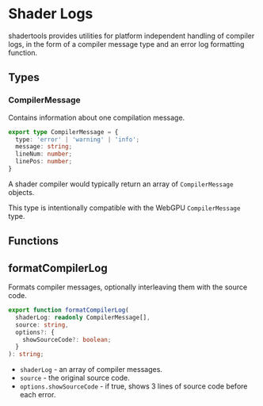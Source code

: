 # Shader Logs

shadertools provides utilities for platform independent handling of compiler logs,
in the form of a compiler message type and an error log formatting function. 

## Types

### CompilerMessage

Contains information about one compilation message.

```typescript
export type CompilerMessage = {
  type: 'error' | 'warning' | 'info';
  message: string;
  lineNum: number;
  linePos: number;
}
```

A shader compiler would typically return an array of `CompilerMessage` objects.

This type is intentionally compatible with the WebGPU `CompilerMessage` type.

## Functions

## formatCompilerLog

Formats compiler messages, optionally interleaving them with the source code.

```typescript
export function formatCompilerLog(
  shaderLog: readonly CompilerMessage[],
  source: string,
  options?: {
    showSourceCode?: boolean;
  }
): string;
```

- `shaderLog` - an array of compiler messages.
- `source` - the original source code.
- `options.showSourceCode`  - if true, shows 3 lines of source code before each error.
